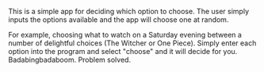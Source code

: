This is a simple app for deciding which option to choose. The user simply inputs the options available and the app will choose one at random.

For example, choosing what to watch on a Saturday evening between a number of delightful choices (The Witcher or One Piece). Simply enter each option into the program and select "choose" and it will decide for you. Badabingbadaboom. Problem solved.
